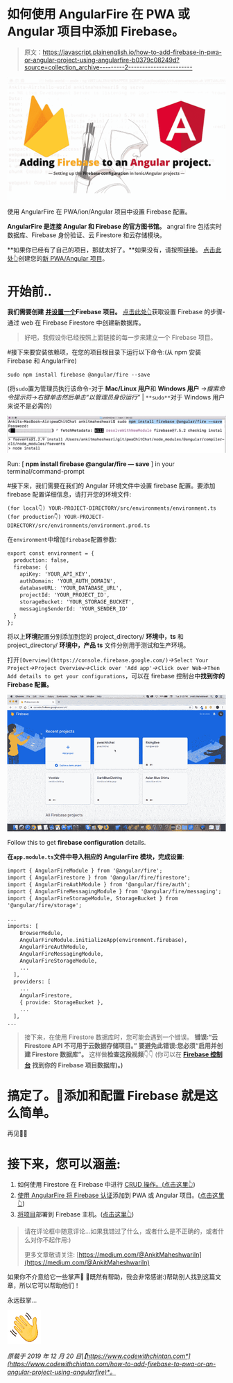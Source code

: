 # 如何使用 AngularFire 在 PWA 或 Angular 项目中添加 Firebase。

> 原文：<https://javascript.plainenglish.io/how-to-add-firebase-in-pwa-or-angular-project-using-angularfire-b0379c08249d?source=collection_archive---------2----------------------->

![](img/6d17eb13137b7eafd02511ba76e21fce.png)

使用 AngularFire 在 PWA/ion/Angular 项目中设置 Firebase 配置。

**AngularFire 是连接 Angular 和 Firebase 的官方图书馆。**
angral fire 包括实时数据库、Firebase 身份验证、云 Firestore 和云存储模块。

**如果你已经有了自己的项目，那就太好了。**如果没有，请按照[链接](https://medium.com/@AnkitMaheshwariIn/how-to-build-pwas-progressive-web-apps-using-angular-ionic-framework-and-firebase-hosting-bfe43e025eba)。
[点击此处👆](https://medium.com/@AnkitMaheshwariIn/how-to-build-pwas-progressive-web-apps-using-angular-ionic-framework-and-firebase-hosting-bfe43e025eba)创建您的[新 PWA/Angular 项目](https://medium.com/@AnkitMaheshwariIn/how-to-build-pwas-progressive-web-apps-using-angular-ionic-framework-and-firebase-hosting-bfe43e025eba)。

# 开始前..

**我们需要创建** [**并设置一个**](https://medium.com/@AnkitMaheshwariIn/steps-to-setup-firebase-firestore-instruction-to-setup-firebase-firestore-database-c7cc49ce96de)**Firebase 项目。**
[点击此处👆](https://medium.com/@AnkitMaheshwariIn/steps-to-setup-firebase-firestore-instruction-to-setup-firebase-firestore-database-c7cc49ce96de)获取设置 Firebase 的步骤-通过 web 在 Firebase Firestore 中创建新数据库。

> 好吧，我假设你已经按照上面链接的每一步来建立一个 Firebase 项目。

#接下来要安装依赖项，在您的项目根目录下运行以下命令:(从 npm 安装 Firebase 和 AngularFire)

```
sudo npm install firebase @angular/fire --save
```

(将`sudo`置为管理员执行该命令-对于 **Mac/Linux 用户**和 **Windows 用户** *→搜索命令提示符→右键单击然后单击“以管理员身份运行”* | `**sudo**`对于 Windows 用户来说不是必需的)

![](img/8d02604b15fd3adef4cd92ebeedfd679.png)

Run: [ **npm install firebase @angular/fire — save** ] in your terminal/command-prompt

#接下来，我们需要在我们的 Angular 环境文件中设置 firebase 配置。要添加 firebase 配置详细信息，请打开您的环境文件:

```
(for local👇) YOUR-PROJECT-DIRECTORY/src/environments/environment.ts (for production👇) YOUR-PROJECT-DIRECTORY/src/environments/environment.prod.ts
```

在`environment`中增加`firebase`配置参数:

```
export const environment = {
  production: false,
  firebase: {
    apiKey: 'YOUR_API_KEY',
    authDomain: 'YOUR_AUTH_DOMAIN',
    databaseURL: 'YOUR_DATABASE_URL',
    projectId: 'YOUR_PROJECT_ID',
    storageBucket: 'YOUR_STORAGE_BUCKET',
    messagingSenderId: 'YOUR_SENDER_ID'
  }
};
```

将以上**环境**配置分别添加到您的 project_directory/ **环境中，ts** 和 project_directory/ **环境中，产品 ts** 文件分别用于测试和生产环境。

打开`[Overview](https://console.firebase.google.com/)`*→*`Select Your Project`*→*`Project Overview`*→*`Click over 'Add app'`*→*`Click over Web`*→*`Then Add details to get your configurations`，可以在 firebase 控制台中**找到你的 Firebase 配置。**

![](img/277f37fb66b8e5b03f6a50a3249b33d4.png)

Follow this to get **firebase configuration** details.

**在`app.module.ts`文件中导入相应的 AngularFire 模块，完成设置**:

```
import { AngularFireModule } from '@angular/fire';
import { AngularFirestore } from '@angular/fire/firestore';
import { AngularFireAuthModule } from '@angular/fire/auth';
import { AngularFireMessagingModule } from '@angular/fire/messaging';
import { AngularFireStorageModule, StorageBucket } from '@angular/fire/storage';

...
imports: [
    BrowserModule,
    AngularFireModule.initializeApp(environment.firebase),
    AngularFireAuthModule,
    AngularFireMessagingModule,
    AngularFireStorageModule,
    ...
  ],
  providers: [
    ...
    AngularFirestore,
    { provide: StorageBucket },
    ...
  ],
...
```

> 接下来，在使用 Firestore 数据库时，您可能会遇到一个错误。
> **错误:“云 Firestore API 不可用于云数据存储项目。”**
> **要避免此错误:您必须“启用并创建 Firestore 数据库”。**
> 这样做**检查这段视频**👇👇
> (你可以在 [**Firebase 控制台**](https://console.firebase.google.com/) **找到你的 Firebase 项目数据库)。)**

# 搞定了。🤩添加和配置 Firebase 就是这么简单。

再见👋👋

# 接下来，您可以涵盖:

1.  如何使用 Firestore 在 Firebase 中进行 [CRUD 操作。(](https://medium.com/@AnkitMaheshwariIn/how-to-do-crud-query-operations-in-firebase-with-firestore-angular-ionic-web-cfd662165fd7)[点击这里👆](https://medium.com/@AnkitMaheshwariIn/how-to-do-crud-query-operations-in-firebase-with-firestore-angular-ionic-web-cfd662165fd7))
2.  [使用 AngularFire 将 Firebase 认证](https://medium.com/@AnkitMaheshwariIn/how-to-add-firebase-authentication-to-pwa-or-angular-project-using-angularfire-83a8f61d367c)添加到 PWA 或 Angular 项目。([点击这里👆](https://medium.com/@AnkitMaheshwariIn/how-to-add-firebase-authentication-to-pwa-or-angular-project-using-angularfire-83a8f61d367c))
3.  [将项目](https://medium.com/@AnkitMaheshwariIn/deploy-project-to-firebase-hosting-ce6acbd06435)部署到 Firebase 主机。([点击这里👆](https://medium.com/@AnkitMaheshwariIn/deploy-project-to-firebase-hosting-ce6acbd06435))

> 请在评论框中随意评论…如果我错过了什么，或者什么是不正确的，或者什么对你不起作用:)
> 
> 更多文章敬请关注:
> [https://medium.com/@AnkitMaheshwariIn](https://medium.com/@AnkitMaheshwariIn)

如果你不介意给它一些掌声👏 👏既然有帮助，我会非常感谢:)帮助别人找到这篇文章，所以它可以帮助他们！

永远鼓掌…

![](img/2f4712882de180d90c9dcdb0cb91ae69.png)

*原载于 2019 年 12 月 20 日*[*【https://www.codewithchintan.com*](https://www.codewithchintan.com/how-to-add-firebase-to-pwa-or-an-angular-project-using-angularfire)*。*